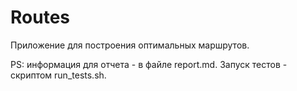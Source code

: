 # Routes

Приложение для построения оптимальных маршрутов.

PS: информация для отчета - в файле report.md. Запуск тестов - скриптом run_tests.sh.